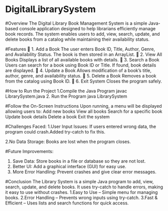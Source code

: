 # DigitalLibrarySystem
#Overview
The Digital Library Book Management System is a simple Java-based console application designed to help librarians efficiently manage book records. The system enables users to add, view, search, update, and delete books from a catalog while maintaining their availability status.

 #Features
📌 1. Add a Book
The user enters Book ID, Title, Author, Genre, and Availability Status.
The book is then stored in an ArrayList<Book>.
📌 2. View All Books
Displays a list of all available books with details.
📌 3. Search a Book
Users can search for a book using Book ID or Title.
If found, book details are displayed.
📌 4. Update a Book
Allows modification of a book’s title, author, genre, and availability status.
📌 5. Delete a Book
Removes a book from the catalog using Book ID.
📌 6. Exit System
Closes the program safely.

#How to Run the Project
1.Compile the Java Program
javac LibrarySystem.java
2. Run the Program
java LibrarySystem

#Follow the On-Screen Instructions
Upon running, a menu will be displayed allowing users to:
Add new books
View all books
Search for a specific book
Update book details
Delete a book
Exit the system

#Challenges Faced:
1.User Input Issues: If users entered wrong data, the program could crash.Added try-catch to fix this.

2.No Data Storage: Books are lost when the program closes.

#Future Improvements:
1. Save Data: Store books in a file or database so they are not lost.
2. Better UI: Add a graphical interface (GUI) for easy use.
3. More Error Handling: Prevent crashes and give clear error messages.

#Conclusion
The Library System is a simple Java program to add, view, search, update, and delete books. It uses try-catch to handle errors, making it easy to use without crashes.
1.Easy to Use – Simple menu for managing books.
2.Error Handling – Prevents wrong inputs using try-catch.
3.Fast & Efficient – Uses lists and search functions for quick access.


